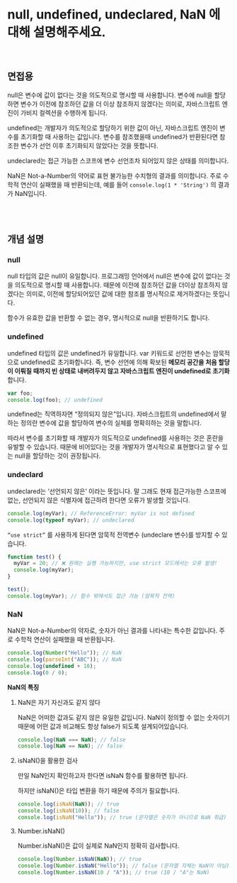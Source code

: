 # null, undefined, undeclared, NaN 에 대해 설명해주세요.

<br/>

## 면접용

null은 변수에 값이 없다는 것을 의도적으로 명시할 때 사용합니다. 변수에 null을 할당하면 변수가 이전에 참조하던 값을 더 이상 참조하지 않겠다는 의미로, 자바스크립트 엔진이 가비지 컬렉션을 수행하게 됩니다.

undefined는 개발자가 의도적으로 할당하기 위한 값이 아닌, 자바스크립트 엔진이 변수를 초기화할 때 사용하는 값입니다. 변수를 참조했을때 undefined가 반환된다면 참조한 변수가 선언 이후 초기화되지 않았다는 것을 뜻합니다.

undeclared는 접근 가능한 스코프에 변수 선언조차 되어있지 않은 상태를 의미합니다.

NaN은 Not-a-Number의 약어로 표현 불가능한 수치형의 결과를 의미합니다. 주로 수학적 연산이 실패했을 때 반환되는데, 예를 들어 `console.log(1 * 'String')` 의 결과가 NaN입니다.

<br/>

<br/>

## 개념 설명

### null

null 타입의 값은 null이 유일합니다. 프로그래밍 언어에서 null은 변수에 값이 없다는 것을 의도적으로 명시할 때 사용합니다. 때문에 이전에 참조하던 값을 더이상 참조하지 않겠다는 의미로, 이전에 할당되어있던 값에 대한 참조를 명시적으로 제거하겠다는 뜻입니다.

함수가 유효한 값을 반환할 수 없는 경우, 명시적으로 null을 반환하기도 합니다.

### undefined

undefined 타입의 값은 undefined가 유일합니다. var 키워드로 선언한 변수는 암묵적으로 undefined로 초기화합니다. 즉, 변수 선언에 의해 확보된 **메모리 공간을 처음 할당이 이뤄질 때까지 빈 상태로 내버려두지 않고 자바스크립트 엔진이 undefined로 초기화**합니다.

```jsx
var foo;
console.log(foo); // undefined
```

undefined는 직역하자면 “정의되지 않은”입니다. 자바스크립트의 undefined에서 말하는 정의란 변수에 값을 할당하여 변수의 실체를 명확히하는 것을 말합니다.

따라서 변수를 초기화할 때 개발자가 의도적으로 undefined를 사용하는 것은 혼란을 유발할 수 있습니다. 때문에 비어있다는 것을 개발자가 명시적으로 표현했다고 알 수 있는 null을 할당하는 것이 권장됩니다.

### undeclard

undeclared는 ‘선언되지 않은’ 이라는 뜻입니다. 말 그래도 현재 접근가능한 스코프에 없는, 선언되지 않은 식별자에 접근하려 한다면 오류가 발생할 것입니다.

```jsx
console.log(myVar); // ReferenceError: myVar is not defined
console.log(typeof myVar); // undeclared
```

`“use strict”` 를 사용하게 된다면 암묵적 전역변수 (undeclare 변수)를 방지할 수 있습니다.

```jsx
function test() {
  myVar = 20; // ❌ 원래는 실행 가능하지만, use strict 모드에서는 오류 발생!
  console.log(myVar);
}

test();
console.log(myVar); // 함수 밖에서도 접근 가능 (암묵적 전역)
```

### NaN

NaN은 Not-a-Number의 약자로, 숫자가 아닌 결과를 나타내는 특수한 값입니다. 주로 수학적 연산이 실패했을 때 반환됩니다.

```jsx
console.log(Number("Hello")); // NaN
console.log(parseInt("ABC")); // NaN
console.log(undefined + 10);
console.log(0 / 0);
```

**NaN의 특징**

1. NaN은 자기 자신과도 같지 않다

   NaN은 어떠한 값과도 같지 않은 유일한 값입니다. NaN이 정의할 수 없는 숫자이기 때문에 어떤 값과 비교해도 항상 false가 되도록 설계되어있습니다.

   ```jsx
   console.log(NaN === NaN); // false
   console.log(NaN == NaN); // false
   ```

1. isNaN()을 활용한 검사

   만일 NaN인지 확인하고자 한다면 isNaN 함수를 활용하면 됩니다.

   하지만 isNaN()은 타입 변환을 하기 때문에 주의가 필요합니다.

   ```jsx
   console.log(isNaN(NaN)); // true
   console.log(isNaN(10)); // false
   console.log(isNaN("Hello")); // true (문자열은 숫자가 아니므로 NaN 취급)
   ```

1. Number.isNaN()

   Number.isNaN()은 값이 실제로 NaN인지 정확히 검사합니다.

   ```jsx
   console.log(Number.isNaN(NaN)); // true
   console.log(Number.isNaN("Hello")); // false (문자열 자체는 NaN이 아님)
   console.log(Number.isNaN(10 / "A")); // true (10 / "A"는 NaN)
   ```
